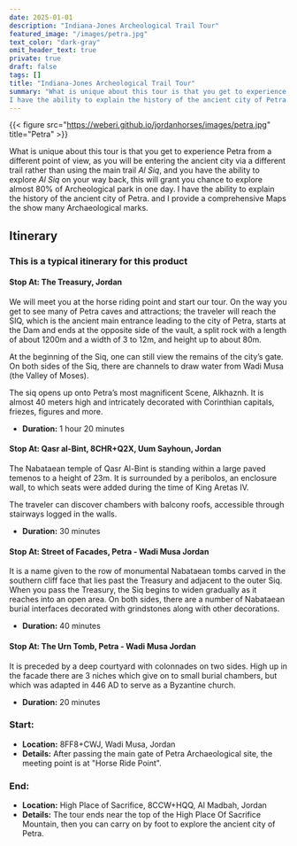 ```yaml
---
date: 2025-01-01
description: "Indiana-Jones Archeological Trail Tour"
featured_image: "/images/petra.jpg"
text_color: "dark-gray"
omit_header_text: true
private: true
draft: false
tags: []
title: "Indiana-Jones Archeological Trail Tour"
summary: "What is unique about this tour is that you get to experience Petra from a different point of view, as you will be entering the ancient city via a different trail rather than using the main trail  _Al Siq_, and you have the ability to explore _Al Siq_ on your way back, this will grant you chance to explore almost 80% of Archeological park in one day.
I have the ability to explain the history of the ancient city of Petra. and I provide a comprehensive Maps the show many Archaeological marks."
---
```


{{< figure src="https://weberi.github.io/jordanhorses/images/petra.jpg" title="Petra" >}}


What is unique about this tour is that you get to experience Petra from a different point of view, as you will be entering the ancient city via a different trail rather than using the main trail  _Al Siq_, and you have the ability to explore _Al Siq_ on your way back, this will grant you chance to explore almost 80% of Archeological park in one day.
I have the ability to explain the history of the ancient city of Petra. and I provide a comprehensive Maps the show many Archaeological marks.

## Itinerary

### This is a typical itinerary for this product

#### Stop At: The Treasury, Jordan

We will meet you at the horse riding point and start our tour. On the way you get to see many of Petra caves and attractions; the traveler will reach the SIQ, which is the ancient main entrance leading to the city of Petra, starts at the Dam and ends at the opposite side of the vault, a split rock with a length of about 1200m and a width of 3 to 12m, and height up to about 80m.

At the beginning of the Siq, one can still view the remains of the city’s gate. On both sides of the Siq, there are channels to draw water from Wadi Musa (the Valley of Moses).

The siq opens up onto Petra’s most magnificent Scene, Alkhaznh. It is almost 40 meters high and intricately decorated with Corinthian capitals, friezes, figures and more.

- **Duration:** 1 hour 20 minutes

#### Stop At: Qasr al-Bint, 8CHR+Q2X, Uum Sayhoun, Jordan

The Nabataean temple of Qasr Al-Bint is standing within a large paved temenos to a height of 23m. It is surrounded by a peribolos, an enclosure wall, to which seats were added during the time of King Aretas IV.

The traveler can discover chambers with balcony roofs, accessible through stairways logged in the walls.

- **Duration:** 30 minutes

#### Stop At: Street of Facades, Petra - Wadi Musa Jordan

It is a name given to the row of monumental Nabataean tombs carved in the southern cliff face that lies past the Treasury and adjacent to the outer Siq. When you pass the Treasury, the Siq begins to widen gradually as it reaches into an open area. On both sides, there are a number of Nabataean burial interfaces decorated with grindstones along with other decorations.

- **Duration:** 40 minutes

#### Stop At: The Urn Tomb, Petra - Wadi Musa Jordan

It is preceded by a deep courtyard with colonnades on two sides. High up in the facade there are 3 niches which give on to small burial chambers, but which was adapted in 446 AD to serve as a Byzantine church.

- **Duration:** 20 minutes

### **Start:**
- **Location:** 8FF8+CWJ, Wadi Musa, Jordan
- **Details:** After passing the main gate of Petra Archaeological site, the meeting point is at "Horse Ride Point".

### **End:**
- **Location:** High Place of Sacrifice, 8CCW+HQQ, Al Madbah, Jordan
- **Details:** The tour ends near the top of the High Place Of Sacrifice Mountain, then you can carry on by foot to explore the ancient city of Petra.

